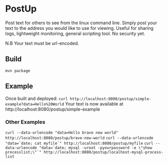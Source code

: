 # PostUp

Post text for others to see from the linux command line.
Simply post your text to the address you would like to use for viewing. Useful for sharing logs, lightweight monitoring, general scripting tool. No security yet.

N.B Your text must be url-encoded.

## Build
`mvn package`

## Example
Once built and deployed:
`curl http://localhost:8080/postup/simple-example?data=Hello%20World`
Your text is now available at http://localhost:8080/postup/simple-example

### Other Examples
`curl --data-urlencode "data=Hello brave new world" http://localhost:8080/postup/brave-new-world`
``curl --data-urlencode "data=`date; cat myfile`" http://localhost:8080/postup/myfile``
``curl --data-urlencode "data=`date; mysql -uroot -pyourpassword -e \"show processlist;\"`" http://localhost:8080/postup/localhost-mysql-process-list``
